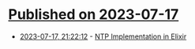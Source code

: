 # [Published on 2023-07-17](index.md)

* [2023-07-17, 21:22:12](https://lobste.rs/s/hoh0ku/ntp_implementation_elixir) - [NTP Implementation in Elixir](https://0x7f.dev/post/ntp-implementation-in-elixir/)
